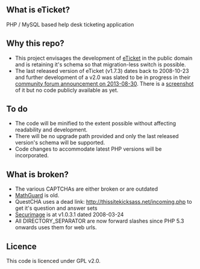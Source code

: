 ## What is eTicket?
PHP / MySQL based help desk ticketing application

## Why this repo?
* This project envisages the development of [eTicket](http://www.eticketsupport.com) in the public domain and is retaining it's schema so that migration-less switch is possible.
* The last released version of eTicket (v1.7.3) dates back to 2008-10-23 and further development of a v2.0 was slated to be in progress in their [community forum announcement on 2013-08-30](http://www.eticketsupport.com/announcements/eticket-update/msg33310/?topicseen#new). There is a [screenshot](http://oi42.tinypic.com/6eojt2.jpg) of it but no code publicly available as yet.

## To do
* The code will be minified to the extent possible without affecting readability and development.
* There will be no upgrade path provided and only the last released version's schema will be supported.
* Code changes to accommodate latest PHP versions will be incorporated.

## What is broken?
* The various CAPTCHAs are either broken or are outdated
* [MathGuard](http://www.codegravity.com/projects/mathguard) is old.
* QuestCHA uses a dead link: http://thissitekicksass.net/incoming.php to get it's question and answer sets
* [Securimage](http://www.phpcaptcha.org/) is at v1.0.3.1 dated 2008-03-24
* All DIRECTORY_SEPARATOR are now forward slashes since PHP 5.3 onwards uses them for web urls.

## Licence

This code is licenced under GPL v2.0.
